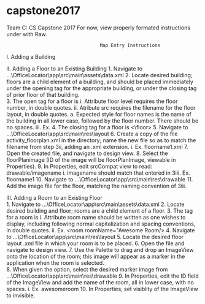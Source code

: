 # capstone2017
Team C: CS Capstone 2017
For now, view properly formated instructions under with Raw. 

                                      Map Entry Instructions
I. Adding a Building 

II. Adding a Floor to an Existing Building
	1. Navigate to ...\OfficeLocator\app\src\main\assets\data.xml
	2. Locate desired building; floors are a child element of a building, and should be placed 
	   immediately under the opening tag for the appropriate building, or under the closing 
	   tag of prior floor of that building.  
	3. The open tag for a floor is <floor level = "#" src="filename">
		i. Attribute floor level requires the floor number, in double quotes.
		ii. Atribute src requires the filename for the floor layout, in double quotes.
			a. Expected style for floor names is the name of the building in all lower case, 
			   followed by the floor number. There should be no spaces. 
		iii. Ex. <floor level = "1" src = "floorname1">
	4. The closing tag for a floor is <\floor>
	5. Navigate to ...\OfficeLocator\app\src\main\res\layout
	6. Create a copy of the file activity_floorplan.xml in the directory; name
           the new file so as to match the filename from step 3ii, adding an .xml extension. 
		i. Ex. floorname1.xml 
	7. Open the created file, and navigate to design view. 
	8. Select the floorPlanimage (ID of the image will be floorPlanImage, viewable in Properties). 
	9. In Properties, edit srcCompat view to read: drawable/imagename
		i. imagename should match that entered in 3iii. Ex. floorname1
	10. Navigate to ...\OfficeLocator\app\src\main\res\drawable
	11. Add the image file for the floor, matching the naming convention of 3iii. 
	 
III. Adding a Room to an Existing Floor  
	1. Navigate to ...\OfficeLocator\app\src\main\assets\data.xml
	2. Locate desired building and floor; rooms are a child element of a floor. 
	3. The tag for a room is <room roomName="Room Name"/>
		i. Attribute room name should be written as one wishes to display, including 
		   following normal capitalization and spacing conventions, in double quotes. 
		ii. Ex. <room roomName="Awesome Room/>
	4. Navigate to ...\OfficeLocator\app\src\main\res\layout
	5. Locate the desired floor layout .xml file in which your room is to be placed. 
	6. Open the file and navigate to design view. 
	7. Use the Palette to drag and drop an ImageView onto the location of the room; this 
	   image will appear as a marker in the application when the room is selected.  
	8. When given the option, select the desired marker image from 
           ...\OfficeLocator\app\src\main\res\drawable
        9. In Properties, edit the ID field of the ImageView and add the name of the room, 
           all in lower case, with no spaces. 
        	i. Ex. awesomeroom
	10. In Properties, set visiblity of the ImageView to invisible. 
